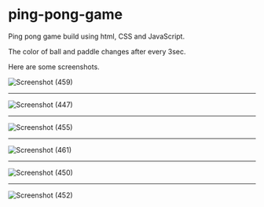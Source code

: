 # ping-pong-game
Ping pong game build using html, CSS and JavaScript.

The color of ball and paddle changes after every 3sec.

Here are some screenshots. 

![Screenshot (459)](https://user-images.githubusercontent.com/75312513/205506233-983cd077-8ba2-4161-9a0f-41ab7676109c.png)

------------------------------------------------------------------------------------------------------------------------------------------------------------------------

![Screenshot (447)](https://user-images.githubusercontent.com/75312513/205506283-eae7aecf-7fe7-45d8-98db-0fc9c7d3e891.png)

------------------------------------------------------------------------------------------------------------------------------------------------------------------------

![Screenshot (455)](https://user-images.githubusercontent.com/75312513/205506291-b845f87e-46e8-4ddd-baa8-69daf780a009.png)

------------------------------------------------------------------------------------------------------------------------------------------------------------------------

![Screenshot (461)](https://user-images.githubusercontent.com/75312513/205506317-9ae85d59-be1c-4176-a86d-99b5c1d8ad01.png)

------------------------------------------------------------------------------------------------------------------------------------------------------------------------

![Screenshot (450)](https://user-images.githubusercontent.com/75312513/205506325-25c0f515-9c55-41c5-8b80-09d351d892a7.png)

------------------------------------------------------------------------------------------------------------------------------------------------------------------------

![Screenshot (452)](https://user-images.githubusercontent.com/75312513/205506329-5a8a95d3-b340-4bab-ae17-5c94afc3db29.png)
